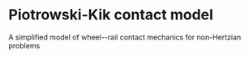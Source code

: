 [//]: # (To preview markdown file in Emacs type C-c C-c p)

# Piotrowski-Kik contact model
A simplified model of wheel--rail contact mechanics for non-Hertzian problems
